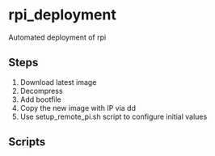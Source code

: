 # rpi_deployment
Automated deployment of rpi

## Steps
1. Download latest image
2. Decompress
3. Add bootfile
4. Copy the new image with IP via dd
5. Use setup_remote_pi.sh script to configure initial values

## Scripts
